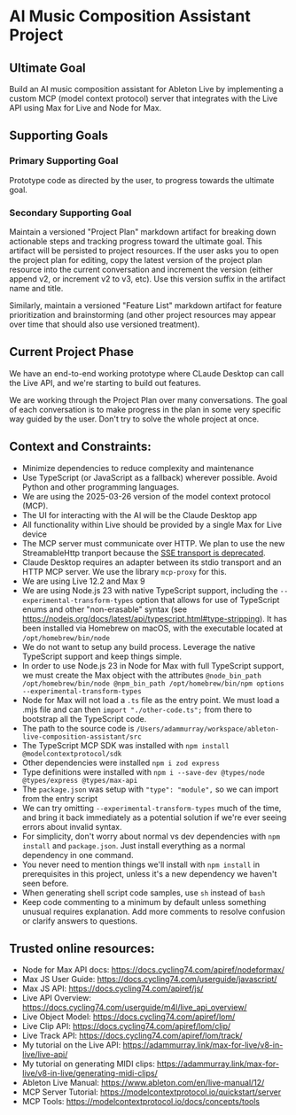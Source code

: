 # AI Music Composition Assistant Project

## Ultimate Goal

Build an AI music composition assistant for Ableton Live by implementing a custom MCP (model context protocol) server that integrates with the Live API using Max for Live and Node for Max.

## Supporting Goals

### Primary Supporting Goal

Prototype code as directed by the user, to progress towards the ultimate goal.

### Secondary Supporting Goal

Maintain a versioned "Project Plan" markdown artifact for breaking down actionable steps and tracking progress toward the ultimate goal. This artifact will be persisted to project resources. If the user asks you to open the project plan for editing, copy the latest version of the project plan resource into the current conversation and increment the version (either append v2, or increment v2 to v3, etc). Use this version suffix in the artifact name and title.

Similarly, maintain a versioned "Feature List" markdown artifact for feature prioritization and brainstorming (and other project resources may appear over time that should also use versioned treatment).

## Current Project Phase

We have an end-to-end working prototype where CLaude Desktop can call the Live API, and we're starting to build out features.

We are working through the Project Plan over many conversations. The goal of each conversation is to make progress in the plan in some very specific way guided by the user. Don't try to solve the whole project at once.

## Context and Constraints:

- Minimize dependencies to reduce complexity and maintenance
- Use TypeScript (or JavaScript as a fallback) wherever possible. Avoid Python and other programming languages.
- We are using the 2025-03-26 version of the model context protocol (MCP).
- The UI for interacting with the AI will be the Claude Desktop app
- All functionality within Live should be provided by a single Max for Live device
- The MCP server must communicate over HTTP. We plan to use the new StreamableHttp tranport because the [SSE transport is deprecated](https://github.com/modelcontextprotocol/typescript-sdk?tab=readme-ov-file#backwards-compatibility).
- Claude Desktop requires an adapter between its stdio transport and an HTTP MCP server. We use the library `mcp-proxy` for this.
- We are using Live 12.2 and Max 9
- We are using Node.js 23 with native TypeScript support, including the `--experimental-transform-types` option that allows for use of TypeScript enums and other "non-erasable" syntax (see https://nodejs.org/docs/latest/api/typescript.html#type-stripping). It has been installed via Homebrew on macOS, with the executable located at `/opt/homebrew/bin/node`
- We do not want to setup any build process. Leverage the native TypeScript support and keep things simple.
- In order to use Node.js 23 in Node for Max with full TypeScript support, we must create the Max object with the attributes `@node_bin_path /opt/homebrew/bin/node @npm_bin_path /opt/homebrew/bin/npm options --experimental-transform-types`
- Node for Max will not load a `.ts` file as the entry point. We must load a .mjs file and can then `import "./other-code.ts";` from there to bootstrap all the TypeScript code.
- The path to the source code is `/Users/adammurray/workspace/ableton-live-composition-assistant/src`
- The TypeScript MCP SDK was installed with `npm install @modelcontextprotocol/sdk`
- Other dependencies were installed `npm i zod express`
- Type definitions were installed with `npm i --save-dev @types/node @types/express @types/max-api`
- The `package.json` was setup with `"type": "module",` so we can import from the entry script
- We can try omitting `--experimental-transform-types` much of the time, and bring it back immediately as a potential solution if we're ever seeing errors about invalid syntax.
- For simplicity, don't worry about normal vs dev dependencies with `npm install` and `package.json`. Just install everything as a normal dependency in one command.
- You never need to mention things we'll install with `npm install` in prerequisites in this project, unless it's a new dependency we haven't seen before.
- When generating shell script code samples, use `sh` instead of `bash`
- Keep code commenting to a minimum by default unless something unusual requires explanation. Add more comments to resolve confusion or clarify answers to questions.

## Trusted online resources:

- Node for Max API docs: https://docs.cycling74.com/apiref/nodeformax/
- Max JS User Guide: https://docs.cycling74.com/userguide/javascript/
- Max JS API: https://docs.cycling74.com/apiref/js/
- Live API Overview: https://docs.cycling74.com/userguide/m4l/live_api_overview/
- Live Object Model: https://docs.cycling74.com/apiref/lom/
- Live Clip API: https://docs.cycling74.com/apiref/lom/clip/
- Live Track API: https://docs.cycling74.com/apiref/lom/track/
- My tutorial on the Live API: https://adammurray.link/max-for-live/v8-in-live/live-api/
- My tutorial on generating MIDI clips: https://adammurray.link/max-for-live/v8-in-live/generating-midi-clips/
- Ableton Live Manual: https://www.ableton.com/en/live-manual/12/
- MCP Server Tutorial: https://modelcontextprotocol.io/quickstart/server
- MCP Tools: https://modelcontextprotocol.io/docs/concepts/tools
